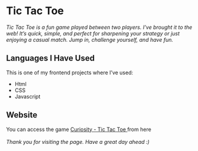 # Tic Tac Toe 

_Tic Tac Toe is a fun game played between two players. I’ve brought it to the web! It’s quick, simple, and perfect for sharpening your strategy or just enjoying a casual match. Jump in, challenge yourself, and have fun._

## Languages I Have Used
This is one of my frontend projects where I’ve used:
- Html
- CSS
- Javascript

## Website 

You can access the game [Curiosity - Tic Tac Toe ](https://www.curiosityplay.in/tictactoe) from here 
  \
  \
_Thank you for visiting the page. Have a great day ahead :)_
